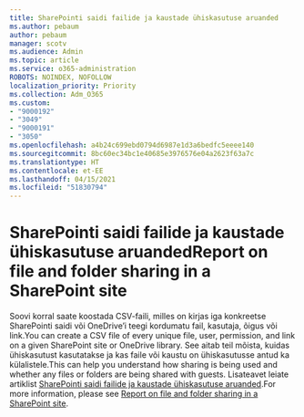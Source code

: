 ```yaml
---
title: SharePointi saidi failide ja kaustade ühiskasutuse aruanded
ms.author: pebaum
author: pebaum
manager: scotv
ms.audience: Admin
ms.topic: article
ms.service: o365-administration
ROBOTS: NOINDEX, NOFOLLOW
localization_priority: Priority
ms.collection: Adm_O365
ms.custom:
- "9000192"
- "3049"
- "9000191"
- "3050"
ms.openlocfilehash: a4b24c699ebd0794d6987e1d3a6bedfc5eeee140
ms.sourcegitcommit: 8bc60ec34bc1e40685e3976576e04a2623f63a7c
ms.translationtype: HT
ms.contentlocale: et-EE
ms.lasthandoff: 04/15/2021
ms.locfileid: "51830794"
---
```

# <a name="report-on-file-and-folder-sharing-in-a-sharepoint-site"></a><span data-ttu-id="f6465-102">SharePointi saidi failide ja kaustade ühiskasutuse aruanded</span><span class="sxs-lookup"><span data-stu-id="f6465-102">Report on file and folder sharing in a SharePoint site</span></span>

<span data-ttu-id="f6465-103">Soovi korral saate koostada CSV-faili, milles on kirjas iga konkreetse SharePointi saidi või OneDrive’i teegi kordumatu fail, kasutaja, õigus või link.</span><span class="sxs-lookup"><span data-stu-id="f6465-103">You can create a CSV file of every unique file, user, permission, and link on a given SharePoint site or OneDrive library.</span></span> <span data-ttu-id="f6465-104">See aitab teil mõista, kuidas ühiskasutust kasutatakse ja kas faile või kaustu on ühiskasutusse antud ka külalistele.</span><span class="sxs-lookup"><span data-stu-id="f6465-104">This can help you understand how sharing is being used and whether any files or folders are being shared with guests.</span></span> <span data-ttu-id="f6465-105">Lisateavet leiate artiklist [SharePointi saidi failide ja kaustade ühiskasutuse aruanded](https://docs.microsoft.com/sharepoint/sharing-reports).</span><span class="sxs-lookup"><span data-stu-id="f6465-105">For more information, please see [Report on file and folder sharing in a SharePoint site](https://docs.microsoft.com/sharepoint/sharing-reports).</span></span>
